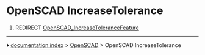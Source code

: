 # OpenSCAD IncreaseTolerance
1.  REDIRECT [OpenSCAD_IncreaseToleranceFeature](OpenSCAD_IncreaseToleranceFeature.md)



---
⏵ [documentation index](../README.md) > [OpenSCAD](OpenSCAD_Workbench.md) > OpenSCAD IncreaseTolerance
